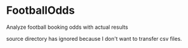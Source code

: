 # FootballOdds
Analyze football booking odds with actual results

source directory has ignored because I don't want to transfer csv files.
